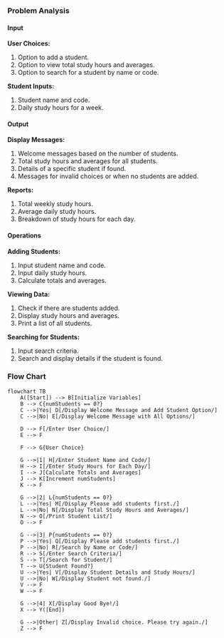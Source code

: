 ### Problem Analysis
#### Input

**User Choices:**

 1. Option to add a student.
 2. Option to view total study hours    and averages.
 3. Option to search for a student by name or code.
 
**Student Inputs:**

 1. Student name and code.
 2. Daily study hours for a week.
 
#### Output

**Display Messages:**

 1. Welcome messages based on the number of students.
 2. Total study hours and averages for all students.
 3. Details of a specific student if found.
 4. Messages for invalid choices or when no students are added.

 **Reports:**

 1. Total weekly study hours.
 2. Average daily study hours.
 3. Breakdown of study hours for each day.
 
#### Operations

**Adding Students:**

 1. Input student name and code.
 2. Input daily study hours.
 3. Calculate totals and averages.
    
**Viewing Data:**

 1. Check if there are students added.
 2. Display study hours and averages.
 3. Print a list of all students.
    
**Searching for Students:**

 1. Input search criteria.
 2. Search and display details if the student is found.


### Flow Chart
```mermaid
flowchart TB
    A([Start]) --> B[Initialize Variables]
    B --> C{numStudents == 0?}
    C -->|Yes| D[/Display Welcome Message and Add Student Option/]
    C -->|No| E[/Display Welcome Message with All Options/]
    
    D --> F[/Enter User Choice/]
    E --> F
    
    F --> G{User Choice}
    
    G -->|1| H[/Enter Student Name and Code/]
    H --> I[/Enter Study Hours for Each Day/]
    I --> J[Calculate Totals and Averages]
    J --> K[Increment numStudents]
    K --> F
    
    G -->|2| L{numStudents == 0?}
    L -->|Yes| M[/Display Please add students first./]
    L -->|No| N[/Display Total Study Hours and Averages/]
    N --> O[/Print Student List/]
    O --> F
    
    G -->|3| P{numStudents == 0?}
    P -->|Yes| Q[/Display Please add students first./]
    P -->|No| R[/Search by Name or Code/]
    R --> S[/Enter Search Criteria/]
    S --> T[/Search for Student/]
    T --> U{Student Found?}
    U -->|Yes| V[/Display Student Details and Study Hours/]
    U -->|No| W[/Display Student not found./]
    V --> F
    W --> F
    
    G -->|4| X[/Display Good Bye!/]
    X --> Y([End])
    
    G -->|Other| Z[/Display Invalid choice. Please try again./]
    Z --> F
```
